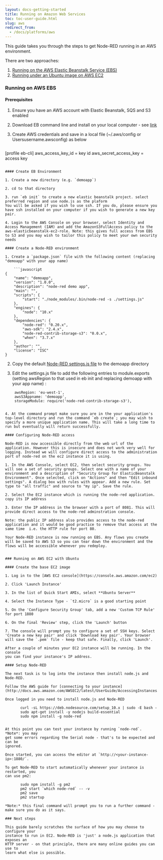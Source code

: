 ```yaml
---
layout: docs-getting-started
title: Running on Amazon Web Services
toc: toc-user-guide.html
slug: aws
redirect_from:
  - /docs/platforms/aws
---
```


This guide takes you through the steps to get Node-RED running in an AWS environment.

There are two approaches:

1. [Running on the AWS Elastic Beanstalk Service (EBS)](#running-on-aws-ebs)
2. [Running under an Ubuntu image on AWS EC2](#running-on-aws-ec2-with-ubuntu)

### Running on AWS EBS

#### Prerequisites

1. Ensure you have an AWS account with Elastic Beanstalk, SQS and S3 enabled

2. Download EB command line and install on your local computer - see [link](http://docs.aws.amazon.com/elasticbeanstalk/latest/dg/GettingStarted.html)

3. Create AWS credentials and save in a local file (~/.aws/config or Usersusername.awsconfig) as below

    ```
[profile eb-cli]
aws_access_key_id = key id
aws_secret_access_key = access key
```

#### Create EB Environment

1. Create a new directory (e.g. `demoapp`)

2. cd to that directory

3. run `eb init` to create a new elastic beanstalk project. select preferred region and use node.js as the plaform
You will be asked if you wish to use ssh. If you do, please ensure you have ssh installed on your computer if you wish to generate a new key pair.

4. Login to the AWS Console on your browser, select Identity and Access Management (IAM) and add the AmazonS3FullAccess policy to the aws-elasticbeanstalk-ec2-role. Note: this gives full access from EBS to S3 and you may wish to tailor this policy to meet your own security needs

#### Create a Node-RED environment

1. Create a `package.json` file with the following content (replacing "demoapp" with your app name)

    ```javascript
{   
    "name": "demoapp",
    "version": "1.0.0",
    "description": "node-red demo app",
    "main": "",
    "scripts": {
        "start": "./node_modules/.bin/node-red -s ./settings.js"
    },
    "engines": {
        "node": "10.x"
    },
    "dependencies": {
        "node-red": "0.20.x",
        "aws-sdk": "2.4.x",
        "node-red-contrib-storage-s3": "0.0.x",
        "when": "3.7.x"
    },
    "author": "",
    "license": "ISC"
}
```

2. Copy the default [Node-RED settings.js file](https://github.com/node-red/node-red/blob/master/packages/node_modules/node-red/settings.js) to the demoapp directory

3. Edit the settings.js file to add the following entries to module.exports (setting awsRegion to that used in eb init and replacing demoapp with your app name) :

    ```
     awsRegion: 'eu-west-1',
     awsS3Appname: 'demoapp',
     storageModule: require('node-red-contrib-storage-s3'),
```

4. At the command prompt make sure you are in the your application's top-level directory and run the command `eb create`; you may wish to specify a more unique application name. This will take a long time to run but eventually will return successfully.

#### Configuring Node-RED access

Node-RED is now accessible directly from the web url of the application. However this is insecure and does not work very well for logging. Instead we will configure direct access to the administration port of node-red on the ec2 instance it is using.

1. In the AWS Console, select EC2, then select security groups. You will see a set of security groups. Select one with a name of your environment and a description of "Security Group for ElasticBeanstalk Environment". Once selected, click on "Actions" and then "Edit inbound settings". A dialog box with rules with appear. Add a new rule. Set type to "all traffic" and source to "my ip". Save the rule.  

2. Select the EC2 instance which is running the node-red application. copy its IP address

3. Enter the IP address in the browser with a port of 8081. This will provide direct access to the node-red adminstration console.

Note: the public IP address also provides access to the node-red application and it would be good practice to remove that access at the same time  i.e. the HTTP rule for port 80.

Your Node-RED instance is now running on EBS. Any flows you create will be saved to AWS S3 so you can tear down the environment and the flows will be accessible whenever you redeploy.


### Running on AWS EC2 with Ubuntu

#### Create the base EC2 image

1. Log in to the [AWS EC2 console](https://console.aws.amazon.com/ec2)

2. Click 'Launch Instance'

3. In the list of Quick Start AMIs, select **Ubuntu Server**

4. Select the Instance Type - `t2.micro` is a good starting point

5. On the 'Configure Security Group' tab, add a new 'Custom TCP Rule' for port 1880

6. On the final 'Review' step, click the 'Launch' button

7. The console will prompt you to configure a set of SSH keys. Select 'Create a new key pair' and click 'Download key pair'. Your browser will save the `.pem` file - keep that safe. Finally, click 'Launch'.

After a couple of minutes your EC2 instance will be running. In the console
you can find your instance's IP address.

#### Setup Node-RED

The next task is to log into the instance then install node.js and Node-RED.

Follow the AWS guide for [connecting to your instance](http://docs.aws.amazon.com/AWSEC2/latest/UserGuide/AccessingInstances.html).

Once logged in you need to install node.js and Node-RED

       curl -sL https://deb.nodesource.com/setup_10.x | sudo -E bash -
       sudo apt-get install -y nodejs build-essential
       sudo npm install -g node-red


At this point you can test your instance by running `node-red`. *Note*: you may
get some errors regarding the Serial node - that's to be expected and can be
ignored.

Once started, you can access the editor at `http://<your-instance-ip>:1880/`.

To get Node-RED to start automatically whenever your instance is restarted, you
can use pm2:

       sudo npm install -g pm2
       pm2 start `which node-red` -- -v
       pm2 save
       pm2 startup

*Note:* this final command will prompt you to run a further command - make sure you do as it says.

### Next steps

This guide barely scratches the surface of how you may choose to configure your
instance to run in EC2. Node-RED is 'just' a node.js application that exposes an
HTTP server - on that principle, there are many online guides you can use to
learn what else is possible.
